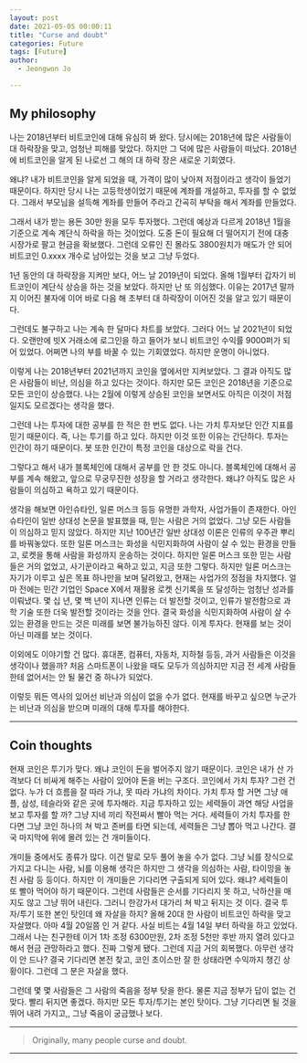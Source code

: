 ```yaml
---
layout: post
date: 2021-05-05 00:00:11
title: "Curse and doubt"
categories: Future
tags: [Future]
author:
  - Jeongwon Jo

---
```

## My philosophy

나는 2018년부터 비트코인에 대해 유심히 봐 왔다. 당시에는 2018년에 많은 사람들이 대 하락장을 맞고, 엄청난 피해를 맞았다. 하지만 그 덕에 많은 사람들이 떠났다. 2018년에 비트코인을 알게 된 나로선 그 해의 대 하락 장은 새로운 기회였다.

왜냐? 내가 비트코인을 알게 되었을 때, 가격이 많이 낮아져 저점이라고 생각이 들었기 때문이다. 하지만 당시 나는 고등학생이었기 때문에 계좌를 개설하고, 투자를 할 수 없었다. 그래서 부모님을 설득해 계좌를 만들어 주라고 간곡히 부탁을 해서 계좌를 만들었다.

그래서 내가 받는 용돈 30만 원을 모두 투자했다. 그런데 예상과 다르게 2018년 1월을 기준으로 계속 계단식 하락을 하는 것이었다. 도중 돈이 필요해 더 떨어지기 전에 대충 시장가로 팔고 현금을 확보했다. 그런데 오류인 진 몰라도 3800원치가 매도가 안 되어 비트코인 0.xxxx 개수로 남아있는 것을 보고 그냥 두었다.

1년 동안의 대 하락장을 지켜만 보다, 어느 날 2019년이 되었다. 올해 1월부터 갑자기 비트코인이 계단식 상승을 하는 것을 보았다. 하지만 난 또 의심했다. 이유는 2017년 말까지 이어진 불자에 이어 바로 다음 해 초부터 대 하락장이 이어진 것을 알고 있기 때문이다.

그런데도 불구하고 나는 계속 한 달마다 차트를 보았다. 그러다 어느 날 2021년이 되었다. 오랜만에 빗X 거래소에 로그인을 하고 들어가 보니 비트코인 수익률 9000퍼가 되어 있었다. 어쩌면 나의 부를 바꿀 수 있는 기회였었다. 하지만 운명이 아니었다.

이렇게 나는 2018년부터 2021년까지 코인을 옆에서만 지켜보았다. 그 결과 아직도 많은 사람들이 비난, 의심을 하고 있다는 것이다. 하지만 모든 코인은 2018년을 기준으로 모든 코인이 상승했다. 나는 2월에 이렇게 상승된 코인을 보면서도 아직은 이것이 저점일지도 모르겠다는 생각을 했다.

그런데 나는 투자에 대한 공부를 한 적은 한 번도 없다. 나는 가치 투자보단 인간 지표를 믿기 때문이다. 즉, 나는 투기를 하고 있다. 하지만 이것 또한 이유는 간단하다. 투자는 인간이 하기 때문이다. 봇 또한 인간이 특정 코인을 대상으로 락을 건다.

그렇다고 해서 내가 블록체인에 대해서 공부를 안 한 것도 아니다. 블록체인에 대해서 공부를 계속 해왔고, 앞으로 무궁무진한 성장을 할 거라고 생각한다. 왜냐? 아직도 많은 사람들이 의심하고 욕하고 있기 때문이다.

생각을 해보면 아인슈타인, 일론 머스크 등등 유명한 과학자, 사업가들이 존재한다. 아인슈타인이 일반 상대성 논문을 발표했을 때, 믿는 사람은 거의 없었다. 그냥 모든 사람들이 의심하고 믿지 않았다. 하지만 지난 100년간 일반 상대성 이론은 인류의 우주관 뿌리를 바꿔놓았다. 또한 일론 머스크는 화성을 식민지화하여 사람이 살 수 있는 환경을 만들고, 로켓을 통해 사람을 화성까지 운송하는 것이다. 하지만 일론 머스크 또한 믿는 사람들은 거의 없었고, 사기꾼이라고 욕하고 있고, 지금 또한 그렇다. 하지만 일론 머스크는 자기가 이루고 싶은 목표 하나만을 보며 달려왔고, 현재는 사업가의 정점을 차지했다. 얼마 전에는 민간 기업인 Space X에서 재활용 로켓 신기록을 또 달성하는 엄청난 성과를 이뤄냈다. 몇 십 년, 몇 백 년이 지나면 인류는 더 발전할 것이고, 인류가 발전함으로 과학 기술 또한 더욱 발전할 것이라는 것을 안다. 결국 화성을 식민지화하여 사람이 살 수 있는 환경을 만드는 것은 미래를 보면 불가능하진 않다. 이게 투자다. 현재를 보는 것이 아닌 미래를 보는 것이다.

이외에도 이야기할 건 많다. 휴대폰, 컴퓨터, 자동차, 지하철 등등, 과거 사람들은 이것을 생각이나 했을까? 처음 스마트폰이 나왔을 때도 모두가 의심하지만 지금 전 세계 사람들한테 없어서는 안 될 물건 중 하나가 되었다.

이렇듯 뭐든 역사의 있어선 비난과 의심이 없을 수가 없다. 현재를 바꾸고 싶으면 누군가는 비난과 의심을 받으며 미래의 대해 투자를 해야한다.

---
## Coin thoughts

현재 코인은 투기가 맞다. 왜냐 코인이 돈을 벌어주지 않기 때문이다. 코인은 내가 산 가격보다 더 비싸게 해주는 사람이 있어야 돈을 버는 구조다. 코인에서 가치 투자? 그런 건 없다. 누가 더 흐름을 잘 따라 가냐, 못 따라 가냐의 차이다. 가치 투자 할 거면 그냥 애플, 삼성, 테슬라와 같은 곳에 투자해라. 지금 투자하고 있는 세력들이 과연 해당 사업을 보고 투자를 할 까? 그냥 지네 끼리 작전짜서 빨아 먹는 거다. 세력들이 가치 투자를 한다면 그냥 코인 하나의 쳐 박고 존버를 타면 되는데, 세력들은 그냥 뽑아 먹고 나간다. 결국 마지막에 위에 몰려 있는 건 개미들이다.

개미들 중에서도 종류가 많다. 이건 말로 모두 풀어 놓을 수가 없다. 그냥 뇌를 장식으로 가지고 다니는 사람, 뇌를 이용해 생각은 하지만 그 생각을 의심하는 사람, 타이밍을 놓친 사람 등 등이다. 하지만 이 개미들은 기다리면 구출되게 되어 있다. 왜냐? 세력들이 또 빨아 먹어야 하기 때문이다. 그런데 사람들은 순서를 기다리지 못 하고, 낙하산을 매지도 않고 그냥 뛰어 내린다. 그러니 한강가서 대가리 쳐 박고 뒤지는 것 이다. 결국 투자/투기 또한 본인 탓인데 왜 자살을 하지? 올해 20대 한 사람이 비트코인 하락을 맞고 자살했다. 아마 4월 20일쯤 인 거 같다. 사실 비트는 4월 14일 부터 하락을 하고 있었다. 그래서 나는 친구한테 이거 1차 조정 6300만원, 2차 조정 5천만 후반 까지 열려 있다고 해서 현금 관망하라고 했다. 진짜 그렇게 됐다. 그런데 지금 거의 회복했다. 아무런 생각이 안 드나? 결국 기다리면 본전 찾고, 코인 초이스만 잘 한 상태라면 수익까지 챙긴 상황이다. 그런데 그 분은 자살을 했다. 

그런데 몇 몇 사람들은 그 사람의 죽음을 정부 탓을 한다. 물론 지금 정부가 답이 없는 건 맞다. 빨리 뒤지면 좋겠다. 하지만 모든 투자/투기는 본인 탓이다. 그냥 기다리면 될 것을 뛰어 내려 가지고,, 그냥 죽음이 궁금했나 보다.

---
> Originally, many people curse and doubt.

---
